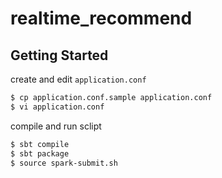# realtime_recommend

## Getting Started

create and edit `application.conf`

```sh
$ cp application.conf.sample application.conf
$ vi application.conf
```

compile and run sclipt

```sh
$ sbt compile
$ sbt package
$ source spark-submit.sh
```